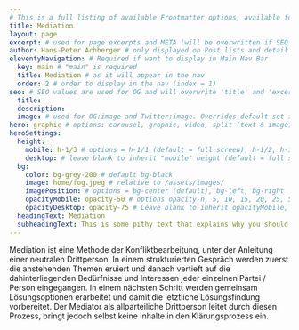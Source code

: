```yaml
---
# This is a full listing of available Frontmatter options, available for any content (.md) file.
title: Mediation
layout: page
excerpt: # used for page excerpts and META (will be overwritten if SEO used below)
author: Hans-Peter Achberger # only displayed on Post lists and detail views. Defaults to _data/meta.authorURL
eleventyNavigation: # Required if want to display in Main Nav Bar
  key: main # "main" is required
  title: Mediation # as it will appear in the nav
  order: 2 # order to display in the nav (index = 1)
seo: # SEO values are used for OG and will overwrite 'title' and 'excerpt' above
  title:
  description:
  image: # used for OG:image and Twitter:image. Overrides default set in _data/meta.siteImage
hero: graphic # options: carousel, graphic, video, split (text & image)
heroSettings:
  height:
    mobile: h-1/3 # options = h-1/1 (default = full screen), h-1/2, h-1/3, h-3/4, h-9/10, h-48 (12rem, 192px), h-56 (14rem, 224px), h-64 (16rem, 256px)
    desktop: # leave blank to inherit "mobile" height (default = full screen)
  bg:
    color: bg-grey-200 # default bg-black
    image: home/fog.jpeg # relative to /assets/images/
    imagePosition: # options = bg-center (default), bg-left, bg-right
    opacityMobile: opacity-50 # options opacity-n, 5, 10, 15, 20, 25, 50, 75, 100 (default)
    opacityDesktop: opacity-75 # Leave blank to inherit opacityMobile, use same options as opacityMobile
  headingText: Mediation
  subheadingText: This is some pithy text that explains why you should hire us without reading any further... Or is it farther?
---
```


Mediation ist eine Methode der Konfliktbearbeitung, unter der Anleitung einer neutralen Drittperson. In einem strukturierten Gespräch werden zuerst die anstehenden Themen eruiert und danach vertieft auf die dahinterliegenden Bedürfnisse und Interessen jeder einzelnen Partei / Person eingegangen. In einem nächsten Schritt werden gemeinsam Lösungsoptionen erarbeitet und damit die letztliche Lösungsfindung vorbereitet. Der Mediator als allparteiliche Drittperson leitet durch diesen Prozess, bringt jedoch selbst keine Inhalte in den Klärungsprozess ein.
